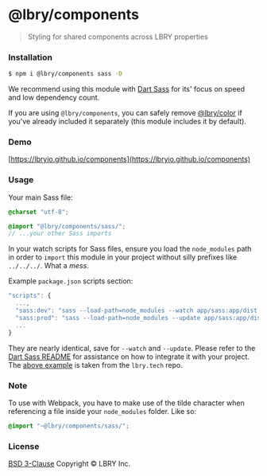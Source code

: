 # @lbry/components
> Styling for shared components across LBRY properties



### Installation

```bash
$ npm i @lbry/components sass -D
```

We recommend using this module with [Dart Sass](https://www.npmjs.com/package/sass) for its' focus on speed and low dependency count.

If you are using `@lbry/components`, you can safely remove [@lbry/color](https://github.com/lbryio/color) if you've already included it separately (this module includes it by default).



### Demo

[https://lbryio.github.io/components](https://lbryio.github.io/components)



### Usage

Your main Sass file:

```scss
@charset "utf-8";

@import "@lbry/components/sass/";
// ...your other Sass imports
```

In your watch scripts for Sass files, ensure you load the `node_modules` path in order to `import` this module in your project without silly prefixes like `../../../`. What a _mess_.

Example `package.json` scripts section:

```js
"scripts": {
  ...,
  "sass:dev": "sass --load-path=node_modules --watch app/sass:app/dist --style compressed",
  "sass:prod": "sass --load-path=node_modules --update app/sass:app/dist --style compressed",
  ...
}
```

They are nearly identical, save for `--watch` and `--update`. Please refer to the [Dart Sass README](https://github.com/sass/dart-sass/blob/master/README.md) for assistance on how to integrate it with your project. The [above example](https://github.com/lbryio/lbry.tech/blob/master/package.json) is taken from the `lbry.tech` repo.



### Note

To use with Webpack, you have to make use of the tilde character when referencing a file inside your `node_modules` folder. Like so:

```scss
@import "~@lbry/components/sass/";
```



### License

[BSD 3-Clause](LICENSE) Copyright © LBRY Inc.
